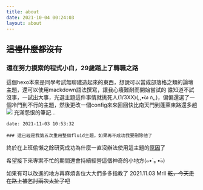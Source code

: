 ```yaml
---
title: about
date: 2021-10-04 00:24:03
layout: about
---
```


## ~~這裡什麼都沒有~~

### 還在努力摸索的程式小白，29歲踏上了轉職之路

這個hexo本來是同學考試無聊建造起來的東西，想說可以當成部落格之類的論壇主題，還可以使用mackdown語法撰寫，讓我心癢難耐而開始嘗試的
誰知道不試沒事，一試出大事，光選主題這件事情就挑死人(1/3XX)(,,•́ω ก̀,,)，偏偏還選了一個冷門到不行的主題，然後更改一個config來來回回快比南天門到蓬萊東路還多趟
![](https://i.imgur.com/E7mSAnH.gif)
充滿怨恨的筆記...
```
date: 2021-11-03 10:53:32

### 這已經是我第五次重用整個fluid主題，如果再不成功我要刪除他了
```
終於在上班偷懶之餘研究成功為什麼一直沒辦法使用這主題的[原因](#2021/11/03/fluid主題使用)了

希望接下來專案不忙的期間還會持續經營這個神奇的小地方(๑•́ ₃ •̀๑)

如果有可以改進的地方再麻煩各位大大們多多指教了
2021.11.03 Mrll ~~乾，今天走在路上被乞討兩次太扯了吧~~